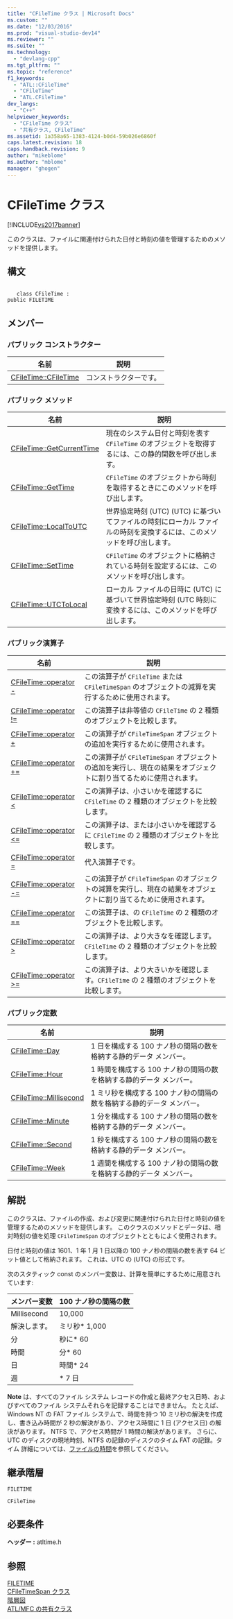 ```yaml
---
title: "CFileTime クラス | Microsoft Docs"
ms.custom: ""
ms.date: "12/03/2016"
ms.prod: "visual-studio-dev14"
ms.reviewer: ""
ms.suite: ""
ms.technology: 
  - "devlang-cpp"
ms.tgt_pltfrm: ""
ms.topic: "reference"
f1_keywords: 
  - "ATL::CFileTime"
  - "CFileTime"
  - "ATL.CFileTime"
dev_langs: 
  - "C++"
helpviewer_keywords: 
  - "CFileTime クラス"
  - "共有クラス, CFileTime"
ms.assetid: 1a358a65-1383-4124-b0d4-59b026e6860f
caps.latest.revision: 18
caps.handback.revision: 9
author: "mikeblome"
ms.author: "mblome"
manager: "ghogen"
---
```

# CFileTime クラス
[!INCLUDE[vs2017banner](../../assembler/inline/includes/vs2017banner.md)]

このクラスは、ファイルに関連付けられた日付と時刻の値を管理するためのメソッドを提供します。  
  
## 構文  
  
```  
  
   class CFileTime :   
public FILETIME  
```  
  
## メンバー  
  
### パブリック コンストラクター  
  
|名前|説明|  
|--------|--------|  
|[CFileTime::CFileTime](../Topic/CFileTime::CFileTime.md)|コンストラクターです。|  
  
### パブリック メソッド  
  
|名前|説明|  
|--------|--------|  
|[CFileTime::GetCurrentTime](../Topic/CFileTime::GetCurrentTime.md)|現在のシステム日付と時刻を表す `CFileTime` のオブジェクトを取得するには、この静的関数を呼び出します。|  
|[CFileTime::GetTime](../Topic/CFileTime::GetTime.md)|`CFileTime` のオブジェクトから時刻を取得するときにこのメソッドを呼び出します。|  
|[CFileTime::LocalToUTC](../Topic/CFileTime::LocalToUTC.md)|世界協定時刻 \(UTC\) \(UTC\) に基づいてファイルの時刻にローカル ファイルの時刻を変換するには、このメソッドを呼び出します。|  
|[CFileTime::SetTime](../Topic/CFileTime::SetTime.md)|`CFileTime` のオブジェクトに格納されている時刻を設定するには、このメソッドを呼び出します。|  
|[CFileTime::UTCToLocal](../Topic/CFileTime::UTCToLocal.md)|ローカル ファイルの日時に \(UTC\) に基づいて世界協定時刻 \(UTC 時刻に変換するには、このメソッドを呼び出します。|  
  
### パブリック演算子  
  
|名前|説明|  
|--------|--------|  
|[CFileTime::operator \-](../Topic/CFileTime::operator%20-.md)|この演算子が `CFileTime` または `CFileTimeSpan` のオブジェクトの減算を実行するために使用されます。|  
|[CFileTime::operator \!\=](../Topic/CFileTime::operator%20!=.md)|この演算子は非等値の `CFileTime` の 2 種類のオブジェクトを比較します。|  
|[CFileTime::operator \+](../Topic/CFileTime::operator%20+.md)|この演算子が `CFileTimeSpan` オブジェクトの追加を実行するために使用されます。|  
|[CFileTime::operator \+\=](../Topic/CFileTime::operator%20+=.md)|この演算子が `CFileTimeSpan` オブジェクトの追加を実行し、現在の結果をオブジェクトに割り当てるために使用されます。|  
|[CFileTime::operator \<](../Topic/CFileTime::operator%20%3C.md)|この演算子は、小さいかを確認するに `CFileTime` の 2 種類のオブジェクトを比較します。|  
|[CFileTime::operator \<\=](../Topic/CFileTime::operator%20%3C=.md)|この演算子は、または小さいかを確認するに `CFileTime` の 2 種類のオブジェクトを比較します。|  
|[CFileTime::operator \=](../Topic/CFileTime::operator%20=.md)|代入演算子です。|  
|[CFileTime::operator \-\=](../Topic/CFileTime::operator%20-=.md)|この演算子が `CFileTimeSpan` のオブジェクトの減算を実行し、現在の結果をオブジェクトに割り当てるために使用されます。|  
|[CFileTime::operator \=\=](../Topic/CFileTime::operator%20==.md)|この演算子は、の `CFileTime` の 2 種類のオブジェクトを比較します。|  
|[CFileTime::operator \>](../Topic/CFileTime::operator%20%3E.md)|この演算子は、より大きなを確認します。`CFileTime` の 2 種類のオブジェクトを比較します。|  
|[CFileTime::operator \>\=](../Topic/CFileTime::operator%20%3E=.md)|この演算子は、より大きいかを確認します。`CFileTime` の 2 種類のオブジェクトを比較します。|  
  
### パブリック定数  
  
|名前|説明|  
|--------|--------|  
|[CFileTime::Day](../Topic/CFileTime::Day.md)|1 日を構成する 100 ナノ秒の間隔の数を格納する静的データ メンバー。|  
|[CFileTime::Hour](../Topic/CFileTime::Hour.md)|1 時間を構成する 100 ナノ秒の間隔の数を格納する静的データ メンバー。|  
|[CFileTime::Millisecond](../Topic/CFileTime::Millisecond.md)|1 ミリ秒を構成する 100 ナノ秒の間隔の数を格納する静的データ メンバー。|  
|[CFileTime::Minute](../Topic/CFileTime::Minute.md)|1 分を構成する 100 ナノ秒の間隔の数を格納する静的データ メンバー。|  
|[CFileTime::Second](../Topic/CFileTime::Second.md)|1 秒を構成する 100 ナノ秒の間隔の数を格納する静的データ メンバー。|  
|[CFileTime::Week](../Topic/CFileTime::Week.md)|1 週間を構成する 100 ナノ秒の間隔の数を格納する静的データ メンバー。|  
  
## 解説  
 このクラスは、ファイルの作成、および変更に関連付けられた日付と時刻の値を管理するためのメソッドを提供します。  このクラスのメソッドとデータは、相対時刻の値を処理 `CFileTimeSpan` のオブジェクトとともによく使用されます。  
  
 日付と時刻の値は 1601、1 年 1 月 1 日以降の 100 ナノ秒の間隔の数を表す 64 ビット値として格納されます。  これは、UTC の \(UTC\) の形式です。  
  
 次のスタティック const のメンバー変数は、計算を簡単にするために用意されています:  
  
|メンバー変数|100 ナノ秒の間隔の数|  
|------------|------------------|  
|Millisecond|10,000|  
|解決します。|ミリ秒\* 1,000|  
|分|秒に\* 60|  
|時間|分\* 60|  
|日|時間\* 24|  
|週|\* 7 日|  
  
 **Note** は、すべてのファイル システム レコードの作成と最終アクセス日時、およびすべてのファイル システムそれらを記録することはできません。  たとえば、Windows NT の FAT ファイル システムで、時間を持つ 10 ミリ秒の解決を作成し、書き込み時間が 2 秒の解決があり、アクセス時間に 1 日 \(アクセス日\) の解決があります。  NTFS で、アクセス時間が 1 時間の解決があります。  さらに、UTC のディスクの現地時刻、NTFS の記録のディスクのタイム FAT の記録。タイム  詳細については、[ファイルの時間](http://msdn.microsoft.com/library/windows/desktop/ms724290)を参照してください。  
  
## 継承階層  
 `FILETIME`  
  
 `CFileTime`  
  
## 必要条件  
 **ヘッダー :** atltime.h  
  
## 参照  
 [FILETIME](http://msdn.microsoft.com/library/windows/desktop/ms724284)   
 [CFileTimeSpan クラス](../../atl-mfc-shared/reference/cfiletimespan-class.md)   
 [階層図](../../mfc/hierarchy-chart.md)   
 [ATL\/MFC の共有クラス](../../atl-mfc-shared/atl-mfc-shared-classes.md)